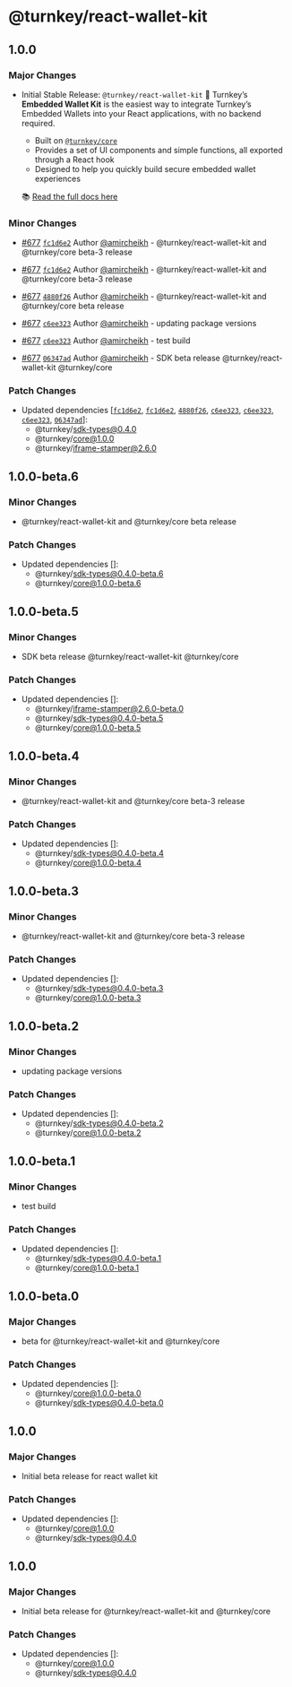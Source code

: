 # @turnkey/react-wallet-kit

## 1.0.0

### Major Changes

- Initial Stable Release: `@turnkey/react-wallet-kit` 🎉
  Turnkey’s **Embedded Wallet Kit** is the easiest way to integrate Turnkey’s Embedded Wallets into your React applications, with no backend required.

  - Built on [`@turnkey/core`](https://www.npmjs.com/package/@turnkey/core)
  - Provides a set of UI components and simple functions, all exported through a React hook
  - Designed to help you quickly build secure embedded wallet experiences

  📚 [Read the full docs here](https://docs.turnkey.com/sdks/react)

### Minor Changes

- [#677](https://github.com/tkhq/sdk/pull/677) [`fc1d6e2`](https://github.com/tkhq/sdk/commit/fc1d6e2d26f4a53116633e9e8cccccd792267f4e) Author [@amircheikh](https://github.com/amircheikh) - @turnkey/react-wallet-kit and @turnkey/core beta-3 release

- [#677](https://github.com/tkhq/sdk/pull/677) [`fc1d6e2`](https://github.com/tkhq/sdk/commit/fc1d6e2d26f4a53116633e9e8cccccd792267f4e) Author [@amircheikh](https://github.com/amircheikh) - @turnkey/react-wallet-kit and @turnkey/core beta-3 release

- [#677](https://github.com/tkhq/sdk/pull/677) [`4880f26`](https://github.com/tkhq/sdk/commit/4880f26a4dd324c049bff7f35284098ccfc55823) Author [@amircheikh](https://github.com/amircheikh) - @turnkey/react-wallet-kit and @turnkey/core beta release

- [#677](https://github.com/tkhq/sdk/pull/677) [`c6ee323`](https://github.com/tkhq/sdk/commit/c6ee3239c389a7bbbbb23610c84b883ed298f95c) Author [@amircheikh](https://github.com/amircheikh) - updating package versions

- [#677](https://github.com/tkhq/sdk/pull/677) [`c6ee323`](https://github.com/tkhq/sdk/commit/c6ee3239c389a7bbbbb23610c84b883ed298f95c) Author [@amircheikh](https://github.com/amircheikh) - test build

- [#677](https://github.com/tkhq/sdk/pull/677) [`06347ad`](https://github.com/tkhq/sdk/commit/06347adfa08fb0867c350e43821d0fed06c49624) Author [@amircheikh](https://github.com/amircheikh) - SDK beta release @turnkey/react-wallet-kit @turnkey/core

### Patch Changes

- Updated dependencies [[`fc1d6e2`](https://github.com/tkhq/sdk/commit/fc1d6e2d26f4a53116633e9e8cccccd792267f4e), [`fc1d6e2`](https://github.com/tkhq/sdk/commit/fc1d6e2d26f4a53116633e9e8cccccd792267f4e), [`4880f26`](https://github.com/tkhq/sdk/commit/4880f26a4dd324c049bff7f35284098ccfc55823), [`c6ee323`](https://github.com/tkhq/sdk/commit/c6ee3239c389a7bbbbb23610c84b883ed298f95c), [`c6ee323`](https://github.com/tkhq/sdk/commit/c6ee3239c389a7bbbbb23610c84b883ed298f95c), [`c6ee323`](https://github.com/tkhq/sdk/commit/c6ee3239c389a7bbbbb23610c84b883ed298f95c), [`06347ad`](https://github.com/tkhq/sdk/commit/06347adfa08fb0867c350e43821d0fed06c49624)]:
  - @turnkey/sdk-types@0.4.0
  - @turnkey/core@1.0.0
  - @turnkey/iframe-stamper@2.6.0

## 1.0.0-beta.6

### Minor Changes

- @turnkey/react-wallet-kit and @turnkey/core beta release

### Patch Changes

- Updated dependencies []:
  - @turnkey/sdk-types@0.4.0-beta.6
  - @turnkey/core@1.0.0-beta.6

## 1.0.0-beta.5

### Minor Changes

- SDK beta release @turnkey/react-wallet-kit @turnkey/core

### Patch Changes

- Updated dependencies []:
  - @turnkey/iframe-stamper@2.6.0-beta.0
  - @turnkey/sdk-types@0.4.0-beta.5
  - @turnkey/core@1.0.0-beta.5

## 1.0.0-beta.4

### Minor Changes

- @turnkey/react-wallet-kit and @turnkey/core beta-3 release

### Patch Changes

- Updated dependencies []:
  - @turnkey/sdk-types@0.4.0-beta.4
  - @turnkey/core@1.0.0-beta.4

## 1.0.0-beta.3

### Minor Changes

- @turnkey/react-wallet-kit and @turnkey/core beta-3 release

### Patch Changes

- Updated dependencies []:
  - @turnkey/sdk-types@0.4.0-beta.3
  - @turnkey/core@1.0.0-beta.3

## 1.0.0-beta.2

### Minor Changes

- updating package versions

### Patch Changes

- Updated dependencies []:
  - @turnkey/sdk-types@0.4.0-beta.2
  - @turnkey/core@1.0.0-beta.2

## 1.0.0-beta.1

### Minor Changes

- test build

### Patch Changes

- Updated dependencies []:
  - @turnkey/sdk-types@0.4.0-beta.1
  - @turnkey/core@1.0.0-beta.1

## 1.0.0-beta.0

### Major Changes

- beta for @turnkey/react-wallet-kit and @turnkey/core

### Patch Changes

- Updated dependencies []:
  - @turnkey/core@1.0.0-beta.0
  - @turnkey/sdk-types@0.4.0-beta.0

## 1.0.0

### Major Changes

- Initial beta release for react wallet kit

### Patch Changes

- Updated dependencies []:
  - @turnkey/core@1.0.0
  - @turnkey/sdk-types@0.4.0

## 1.0.0

### Major Changes

- Initial beta release for @turnkey/react-wallet-kit and @turnkey/core

### Patch Changes

- Updated dependencies []:
  - @turnkey/core@1.0.0
  - @turnkey/sdk-types@0.4.0
